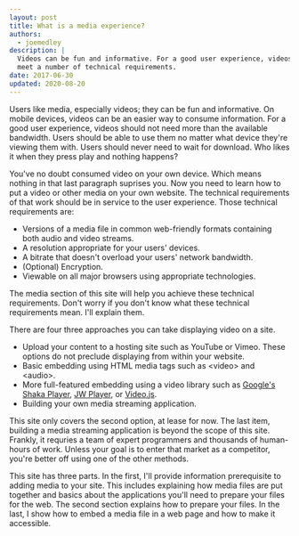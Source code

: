 ```yaml
---
layout: post
title: What is a media experience?
authors:
  - joemedley
description: |
  Videos can be fun and informative. For a good user experience, videos need to
  meet a number of technical requirements.
date: 2017-06-30
updated: 2020-08-20
---
```


Users like media, especially videos; they can be fun and informative. On mobile
devices, videos can be an easier way to consume information. For a good user
experience, videos should not need more than the available bandwidth. Users
should be able to use them no matter what device they're viewing them with.
Users should never need to wait for download. Who likes it when they press play
and nothing happens?

You've no doubt consumed video on your own device. Which means nothing in that
last paragraph suprises you. Now you need to learn how to put a video or other
media on your own website. The technical requirements of that work should be in
service to the user experience. Those technical requirements are:

* Versions of a media file in common web-friendly formats containing both audio
  and video streams.
* A resolution appropriate for your users' devices.
* A bitrate that doesn't overload your users' network bandwidth.
* (Optional) Encryption.
* Viewable on all major browsers using appropriate technologies.

The media section of this site will help you achieve these technical
requirements. Don't worry if you don't know what these technical requirements
mean. I'll explain them.

There are four three approaches you can take displaying video on a site.

* Upload your content to a hosting site such as YouTube or Vimeo. These options
  do not preclude displaying from within your website.
* Basic embedding using HTML media tags such as &lt;video> and &lt;audio>.
* More full-featured embedding using a video library such as [Google's Shaka
  Player](https://github.com/google/shaka-player), [JW
  Player](https://developer.jwplayer.com/), or [Video.js](http://videojs.com/).
* Building your own media streaming application.

This site only covers the second option, at lease for now. The last item,
building a media streaming application is beyond the scope of this site.
Frankly, it requries a team of expert programmers and thousands of human-hours
of work. Unless your goal is to enter that market as a competitor, you're better
off using one of the other methods.

This site has three parts. In the first, I'll provide information prerequisite
to adding media to your site. This includes explaining how media files are put
together and basics about the applications you'll need to prepare your files for
the web. The second section explains how to prepare your files. In the last, I
show how to embed a media file in a web page and how to make it accessible.

